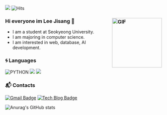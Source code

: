 <a href="https://hits.seeyoufarm.com"><img src="https://hits.seeyoufarm.com/api/count/incr/badge.svg?url=https%3A%2F%2Fgithub.com%2FLee-jisang%2Fhit-counter&count_bg=%2379C83D&title_bg=%23555555&icon=&icon_color=%23E7E7E7&title=hits&edge_flat=false"/></a>  ![Hits](https://img.shields.io/github/followers/Lee-jisang?label=Follow)

### Hi everyone im Lee Jisang 👋      <img  align="right" alt="GIF" height="160px" src="https://media.giphy.com/media/du3J3cXyzhj75IOgvA/giphy.gif" />

-  I am a student at Seokyeong University.   
-  I am majoring in computer science.        
-  I am interested in web, database, AI development.   
  
<!--
- 👯 I’m looking to collaborate on ...🔭🌱 
- 🤔 I’m looking for help with ... 
- 💬 Ask me about ...
- 📫 How to reach me: ... 
- 😄 Pronouns: ...
- ⚡ Fun fact: ...
-->



### :cyclone: Languages
![PYTHON](https://img.shields.io/badge/PYTHON-0696D7?style=plastic&logo=Python&logoColor=white)
<img src="https://img.shields.io/badge/C++-00599C?style=flat-square&logo=c%2B%2B&logoColor=white"/></a>
<img src="https://img.shields.io/badge/HTML-302683?style=plastic&logo=HTML5&logoColor=white"/> 


### :mailbox_with_mail: Contacts
[![Gmail Badge](https://img.shields.io/badge/Gmail-d14836?style=flat-square&logo=Gmail&logoColor=white&link=mailto:dlwltkd2003@gmail.com)](mailto:dlwltkd2003@gmail.com)
[![Tech Blog Badge](http://img.shields.io/badge/-Tech%20blog-black?style=flat-square&logo=github&link=https://lee-jisang.github.io/)](https://lee-jisang.github.io/)

![Anurag's GitHub stats](https://github-readme-stats.vercel.app/api?username=Lee-jisang&show_icons=true&theme=radical&bg_color=DEG&text_color=0f0f0f&title_color=0f0f0f&hide_border)  


<!--
[![Solved.ac Profile](http://mazassumnida.wtf/api/v2/generate_badge?boj=dlwltkd2003)](https://solved.ac/dlwltkd2003/) 
--> 




